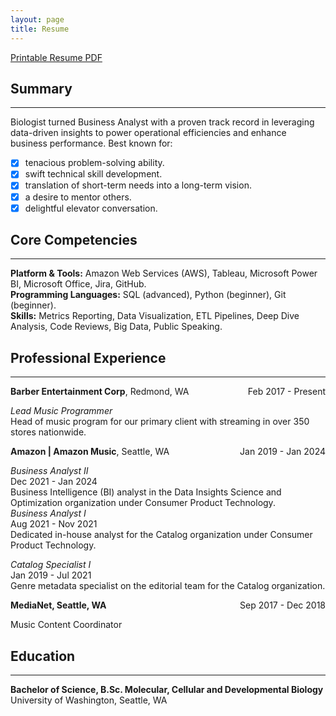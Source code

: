 ```yaml
---
layout: page
title: Resume
---
```

[Printable Resume PDF](https://biancaliebhaber.github.io/Bianca%20Liebhaber%20Resume.pdf)
## Summary
***
Biologist turned Business Analyst with a proven track record in leveraging data-driven insights to power operational efficiencies and enhance business performance.
Best known for:
- [x]  tenacious problem-solving ability.
- [x]  swift technical skill development.
- [x]  translation of short-term needs into a long-term vision.
- [x]  a desire to mentor others.
- [x]  delightful elevator conversation.

## Core Competencies
***
**Platform & Tools:** Amazon Web Services (AWS), Tableau, Microsoft Power BI, Microsoft Office, Jira, GitHub.<br/>
**Programming Languages:** SQL (advanced), Python (beginner), Git (beginner).<br/>
**Skills:** Metrics Reporting, Data Visualization, ETL Pipelines, Deep Dive Analysis, Code Reviews, Big Data, Public Speaking.

## Professional Experience
***
<p style="text-align:left;">
    <b>Barber Entertainment Corp</b>, Redmond, WA
    <span style="float:right;">
        Feb 2017 - Present
<p style="text-align:left;">
	<i>Lead Music Programmer</i>
<br style="text-align:left;"/>
Head of music program for our primary client with streaming in over 350 stores nationwide.
	
<p style="text-align:left;"> 
    <b>Amazon | Amazon Music</b>, Seattle, WA
    <span style="float:right;">
        Jan 2019 - Jan 2024
<p style="text-align:left;">
	<i>Business Analyst II</i>	
<span style="float:right;">
Dec 2021 - Jan 2024
<br style="text-align:left;"/>
Business Intelligence (BI) analyst in the Data Insights Science and Optimization organization under Consumer Product Technology.
<p style="text-align:left;">
	<i>Business Analyst I</i>	
<br style="text-align:left;"/>
Aug 2021 - Nov 2021
<br style="text-align:left;"/>
Dedicated in-house analyst for the Catalog organization under Consumer Product Technology.
<p style="text-align:left;">
	<i>Catalog Specialist I</i>	
<br style="text-align:left;"/>
Jan 2019 - Jul 2021
<br style="text-align:left;"/>
Genre metadata specialist on the editorial team for the Catalog organization.
	
<p style="text-align:left;">
    <b>MediaNet, Seattle, WA</b>
    <span style="float:right;">
        Sep 2017 - Dec 2018
    </span>
	
Music Content Coordinator<br/>			        			                 

## Education
***
**Bachelor of Science, B.Sc. Molecular, Cellular and Developmental Biology**<br/>
University of Washington, Seattle, WA	
